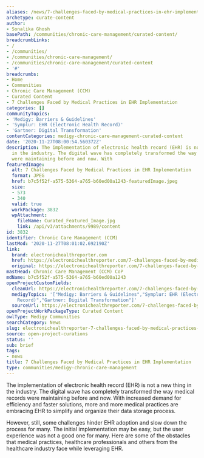 ```yaml
---
aliases: /news/7-challenges-faced-by-medical-practices-in-ehr-implementation
archetype: curate-content
author:
- Sonalika Ghosh
basePath: /communities/chronic-care-management/curated-content/
breadcrumbLinks:
- /
- /communities/
- /communities/chronic-care-management/
- /communities/chronic-care-management/curated-content
- '#'
breadcrumbs:
- Home
- Communities
- Chronic Care Management (CCM)
- Curated Content
- 7 Challenges Faced by Medical Practices in EHR Implementation
categories: []
communityTopics:
- 'Medigy: Barriers & Guidelines'
- 'Symplur: EHR (Electronic Health Record)'
- 'Gartner: Digital Transformation'
contentCategories: medigy-chronic-care-management-curated-content
date: '2020-11-27T08:00:54.560372Z'
description: The implementation of electronic health record (EHR) is not a new thing
  in the industry. The digital wave has completely transformed the way medical records
  were maintaining before and now. With
featuredImage:
  alt: 7 Challenges Faced by Medical Practices in EHR Implementation
  format: JPEG
  href: b7c5f52f-a575-5364-a765-b60ed00a1243-featuredImage.jpeg
  size:
  - 573
  - 340
  valid: true
  workPackage: 3832
  wpAttachment:
    fileName: Curated_Featured_Image.jpg
    link: /api/v3/attachments/9989/content
id: 3832
identifier: Chronic Care Management (CCM)
lastMod: '2020-11-27T08:01:02.692190Z'
link:
  brand: electronichealthreporter.com
  href: https://electronichealthreporter.com/7-challenges-faced-by-medical-practices-in-ehr-implementation/
  original: https://electronichealthreporter.com/7-challenges-faced-by-medical-practices-in-ehr-implementation/
mastHead: Chronic Care Management (CCM) CoP
mdName: b7c5f52f-a575-5364-a765-b60ed00a1243
openProjectCustomFields:
  cleanUrl: https://electronichealthreporter.com/7-challenges-faced-by-medical-practices-in-ehr-implementation/
  medigyTopics: '["Medigy: Barriers & Guidelines","Symplur: EHR (Electronic Health
    Record)","Gartner: Digital Transformation"]'
  sourceUrl: https://electronichealthreporter.com/7-challenges-faced-by-medical-practices-in-ehr-implementation/
openProjectWorkPackageType: Curated Content
owlType: Medigy Communities
searchCategory: News
slug: electronichealthreporter-7-challenges-faced-by-medical-practices-in-ehr-implementation
source: open-project-curations
status: ''
sub: brief
tags:
- news
title: 7 Challenges Faced by Medical Practices in EHR Implementation
type: communities/medigy-chronic-care-management
---
```


<p>The implementation of electronic health record (EHR) is not a new thing in the industry. The digital wave has completely transformed the way medical records were maintaining before and now. With increased demand for efficiency and faster solutions, more and more medical practices are embracing EHR to simplify and organize their data storage process.&nbsp;</p><p>However, still, some challenges hinder EHR adoption and slow down the process for many. The initial implementation may be easy, but the user experience was not a good one for many. Here are some of the obstacles that medical practices, healthcare professionals and others from the healthcare industry face while leveraging EHR.</p>